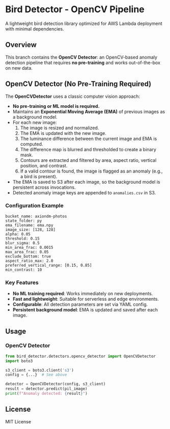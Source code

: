 # Bird Detector - OpenCV Pipeline

A lightweight bird detection library optimized for AWS Lambda deployment with minimal dependencies.

## Overview

This branch contains the **OpenCV Detector**: an OpenCV-based anomaly detection pipeline that requires **no pre-training** and works out-of-the-box on new data.

## OpenCV Detector (No Pre-Training Required)

The **OpenCVDetector** uses a classic computer vision approach:
- **No pre-training or ML model is required.**
- Maintains an **Exponential Moving Average (EMA)** of previous images as a background model.
- For each new image:
  1. The image is resized and normalized.
  2. The EMA is updated with the new image.
  3. The luminance difference between the current image and EMA is computed.
  4. The difference map is blurred and thresholded to create a binary mask.
  5. Contours are extracted and filtered by area, aspect ratio, vertical position, and contrast.
  6. If a valid contour is found, the image is flagged as an anomaly (e.g., a bird is present).
- The EMA is saved to S3 after each image, so the background model is persistent across invocations.
- Detected anomaly image keys are appended to `anomalies.csv` in S3.

### Configuration Example

```
bucket_name: axiondm-photos
state_folder: py
ema_filename: ema.npy
image_size: [128, 128]
alpha: 0.05
threshold: 0.15
blur_sigma: 0.5
min_area_frac: 0.0015
max_area_frac: 0.05
exclude_bottom: true
aspect_ratio_max: 2.0
preferred_vertical_range: [0.15, 0.85]
min_contrast: 10
```

### Key Features
- **No ML training required**: Works immediately on new deployments.
- **Fast and lightweight**: Suitable for serverless and edge environments.
- **Configurable**: All detection parameters are set via YAML config.
- **Persistent background model**: EMA is updated and saved after each image.

## Usage

### OpenCV Detector

```python
from bird_detector.detectors.opencv_detector import OpenCVDetector
import boto3

s3_client = boto3.client('s3')
config = {...}  # See above

detector = OpenCVDetector(config, s3_client)
result = detector.predict(pil_image)
print(f"Anomaly detected: {result}")
```

## License

MIT License 

